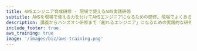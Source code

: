 ```yaml
---
title: AWSエンジニア育成研修 - 現場で使えるAWS実践研修
subtitle: AWSを現場で使える力を付けてAWSエンジニアになるための研修。現場でよくあるケースを想定した演習課題で実践的に学びます。
description: 講義からハンズオン研修まで「創れるエンジニア」になるための実践的な研修を行います。SES、システムインテグレータ企業へAWS認定資格取得、AWS研修、DevOps研修などの実績があります。
include_footer: true
aws_training: true
image: '/images/biz/aws-training.png'
---
```

